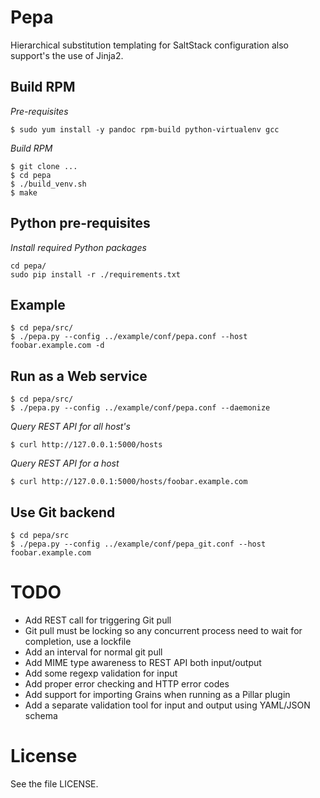# Pepa #

Hierarchical substitution templating for SaltStack configuration also support's the use of Jinja2.

## Build RPM ##

*Pre-requisites*

    $ sudo yum install -y pandoc rpm-build python-virtualenv gcc

*Build RPM*

    $ git clone ...
    $ cd pepa
    $ ./build_venv.sh
    $ make

## Python pre-requisites ##

*Install required Python packages*

    cd pepa/
    sudo pip install -r ./requirements.txt

## Example ##

    $ cd pepa/src/
    $ ./pepa.py --config ../example/conf/pepa.conf --host foobar.example.com -d

## Run as a Web service ##

    $ cd pepa/src/
    $ ./pepa.py --config ../example/conf/pepa.conf --daemonize

*Query REST API for all host's*

    $ curl http://127.0.0.1:5000/hosts

*Query REST API for a host*

    $ curl http://127.0.0.1:5000/hosts/foobar.example.com

## Use Git backend ##

    $ cd pepa/src
    $ ./pepa.py --config ../example/conf/pepa_git.conf --host foobar.example.com

# TODO #

- Add REST call for triggering Git pull
- Git pull must be locking so any concurrent process need to wait for completion, use a lockfile
- Add an interval for normal git pull
- Add MIME type awareness to REST API both input/output
- Add some regexp validation for input
- Add proper error checking and HTTP error codes
- Add support for importing Grains when running as a Pillar plugin
- Add a separate validation tool for input and output using YAML/JSON schema

# License #

See the file LICENSE.
